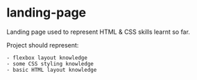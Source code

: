 # landing-page

Landing page used to represent HTML & CSS skills learnt so far.

Project should represent:

	- flexbox layout knowledge
	- some CSS styling knowledge
	- basic HTML layout knowledge 
